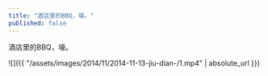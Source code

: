 ```yaml
---
title: "酒店里的BBQ，壕。"
published: false
---
```

酒店里的BBQ，壕。



![]({{ "/assets/images/2014/11/2014-11-13-jiu-dian-/1.mp4" | absolute_url }})
